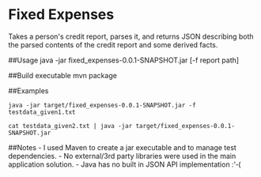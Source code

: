 # Fixed Expenses
Takes a person's credit report, parses it, and returns JSON describing both the parsed contents of the credit report and some derived facts.

##Usage
java -jar fixed_expenses-0.0.1-SNAPSHOT.jar [-f report path]

##Build executable
mvn package

##Examples
```shell
java -jar target/fixed_expenses-0.0.1-SNAPSHOT.jar -f testdata_given1.txt
```
```shell
cat testdata_given2.txt | java -jar target/fixed_expenses-0.0.1-SNAPSHOT.jar
```

##Notes
    - I used Maven to create a jar executable and to manage test dependencies.
    - No external/3rd party libraries were used in the main application solution.
    - Java has no built in JSON API implementation :'‑(
